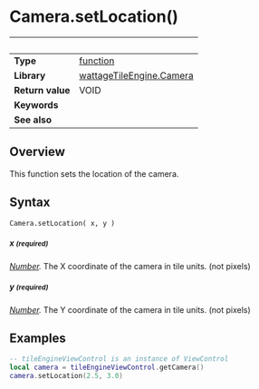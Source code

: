 # Camera.setLocation()

|                      | &nbsp;
| -------------------- | ---------------------------------------------------------------
| __Type__             | [function](http://docs.coronalabs.com/api/type/Function.html)
| __Library__          | [wattageTileEngine.Camera](type_camera.markdown)
| __Return value__     | VOID
| __Keywords__         |
| __See also__         |


## Overview

This function sets the location of the camera.


## Syntax

	Camera.setLocation( x, y )

##### x <small>(required)</small>
_[Number](https://docs.coronalabs.com/api/type/Number.html)._
The X coordinate of the camera in tile units. (not pixels)

##### y <small>(required)</small>
_[Number](https://docs.coronalabs.com/api/type/Number.html)._
The Y coordinate of the camera in tile units. (not pixels)


## Examples

``````lua
-- tileEngineViewControl is an instance of ViewControl
local camera = tileEngineViewControl.getCamera()
camera.setLocation(2.5, 3.0)
``````
